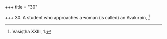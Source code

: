 +++
title = "30"

+++
30. A student who approaches a woman (is called) an Avakīrṇin, [^24] 


[^24]:  Vasiṣṭha XXIII, 1.
